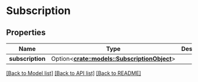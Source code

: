 # Subscription

## Properties

Name | Type | Description | Notes
------------ | ------------- | ------------- | -------------
**subscription** | Option<[**crate::models::SubscriptionObject**](SubscriptionObject.md)> |  | [optional]

[[Back to Model list]](../README.md#documentation-for-models) [[Back to API list]](../README.md#documentation-for-api-endpoints) [[Back to README]](../README.md)


